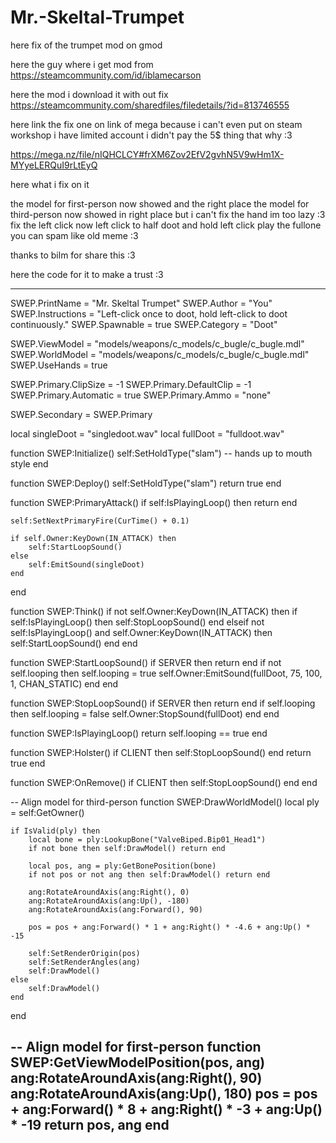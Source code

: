 # Mr.-Skeltal-Trumpet
here fix of the trumpet mod on gmod

here the guy where i get mod from https://steamcommunity.com/id/iblamecarson

here the mod i download it with out fix https://steamcommunity.com/sharedfiles/filedetails/?id=813746555

here link the fix one on link of mega because i can't even put on steam workshop i have limited account i didn't pay the 5$ thing that why :3

https://mega.nz/file/nIQHCLCY#frXM6Zov2EfV2gvhN5V9wHm1X-MYyeLERQuI9rLtEyQ

here what i fix on it

the model for first-person now showed and the right place
the model for third-person now showed in right place but i can't fix the hand im too lazy :3
fix the left click now left click to half doot and hold left click play the fullone you can spam like old meme :3

thanks to bilm for share this :3


here the code for it to make a trust :3

----------------------------------------------------------------------------------------------------------------------------------------
SWEP.PrintName = "Mr. Skeltal Trumpet"
SWEP.Author = "You"
SWEP.Instructions = "Left-click once to doot, hold left-click to doot continuously."
SWEP.Spawnable = true
SWEP.Category = "Doot"

SWEP.ViewModel = "models/weapons/c_models/c_bugle/c_bugle.mdl"
SWEP.WorldModel = "models/weapons/c_models/c_bugle/c_bugle.mdl"
SWEP.UseHands = true

SWEP.Primary.ClipSize = -1
SWEP.Primary.DefaultClip = -1
SWEP.Primary.Automatic = true
SWEP.Primary.Ammo = "none"

SWEP.Secondary = SWEP.Primary

local singleDoot = "singledoot.wav"
local fullDoot = "fulldoot.wav"

function SWEP:Initialize()
    self:SetHoldType("slam") -- hands up to mouth style
end

function SWEP:Deploy()
    self:SetHoldType("slam")
    return true
end

function SWEP:PrimaryAttack()
    if self:IsPlayingLoop() then return end

    self:SetNextPrimaryFire(CurTime() + 0.1)

    if self.Owner:KeyDown(IN_ATTACK) then
        self:StartLoopSound()
    else
        self:EmitSound(singleDoot)
    end
end

function SWEP:Think()
    if not self.Owner:KeyDown(IN_ATTACK) then
        if self:IsPlayingLoop() then
            self:StopLoopSound()
        end
    elseif not self:IsPlayingLoop() and self.Owner:KeyDown(IN_ATTACK) then
        self:StartLoopSound()
    end
end

function SWEP:StartLoopSound()
    if SERVER then return end
    if not self.looping then
        self.looping = true
        self.Owner:EmitSound(fullDoot, 75, 100, 1, CHAN_STATIC)
    end
end

function SWEP:StopLoopSound()
    if SERVER then return end
    if self.looping then
        self.looping = false
        self.Owner:StopSound(fullDoot)
    end
end

function SWEP:IsPlayingLoop()
    return self.looping == true
end

function SWEP:Holster()
    if CLIENT then self:StopLoopSound() end
    return true
end

function SWEP:OnRemove()
    if CLIENT then self:StopLoopSound() end
end

-- Align model for third-person
function SWEP:DrawWorldModel()
    local ply = self:GetOwner()

    if IsValid(ply) then
        local bone = ply:LookupBone("ValveBiped.Bip01_Head1")
        if not bone then self:DrawModel() return end

        local pos, ang = ply:GetBonePosition(bone)
        if not pos or not ang then self:DrawModel() return end

        ang:RotateAroundAxis(ang:Right(), 0)
        ang:RotateAroundAxis(ang:Up(), -180)
        ang:RotateAroundAxis(ang:Forward(), 90)

        pos = pos + ang:Forward() * 1 + ang:Right() * -4.6 + ang:Up() * -15

        self:SetRenderOrigin(pos)
        self:SetRenderAngles(ang)
        self:DrawModel()
    else
        self:DrawModel()
    end
end

-- Align model for first-person
function SWEP:GetViewModelPosition(pos, ang)
    ang:RotateAroundAxis(ang:Right(), 90)
    ang:RotateAroundAxis(ang:Up(), 180)
    pos = pos + ang:Forward() * 8 + ang:Right() * -3 + ang:Up() * -19
    return pos, ang
end
----------------------------------------------------------------------------------------------------------------------------------------
